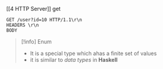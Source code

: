 [[4 HTTP Server]]
get
```
GET /user?id=10 HTTP/1.1\r\n
HEADERS \r\n
BODY
```


>[!info] Enum
> - It is a special type which ahas a finite set of values
> - it is similar to *data types* in **Haskell**











